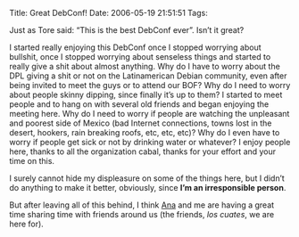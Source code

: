 Title: Great DebConf!
Date: 2006-05-19 21:51:51
Tags: 

<p>Just as Tore said: &#8220;This is the best DebConf ever&#8221;. Isn&#8217;t it great?</p>

<p>I started really enjoying this DebConf once I stopped worrying about bullshit, once I stopped worrying about senseless things and started to really give a shit about almost anything. Why do I have to worry about the DPL giving a shit or not on the Latinamerican Debian community, even after being invited to meet the guys or to attend our BOF? Why do I need to worry about people skinny dipping, since finally it&#8217;s up to them? I started to meet people and to hang on with several old friends and began enjoying the meeting here. Why do I need to worry if people are watching the unpleasant and poorest side of Mexico (bad Internet connections, towns lost in the desert, hookers, rain breaking roofs, etc, etc, etc)? Why do I even have to worry if people get sick or not by drinking water or whatever? I enjoy people here, thanks to all the organization cabal, thanks for your effort and your time on this.</p>

<p>I surely cannot hide my displeasure on some of the things here, but I didn&#8217;t do anything to make it better, obviously, since <strong>I&#8217;m an irresponsible person</strong>.</p>

<p>But after leaving all of this behind, I think <a target="_blank" href="http://www.anaisabel.net/">Ana</a> and me are having a great time sharing time with friends around us (the friends, <em>los cuates</em>, we are here for).</p>
